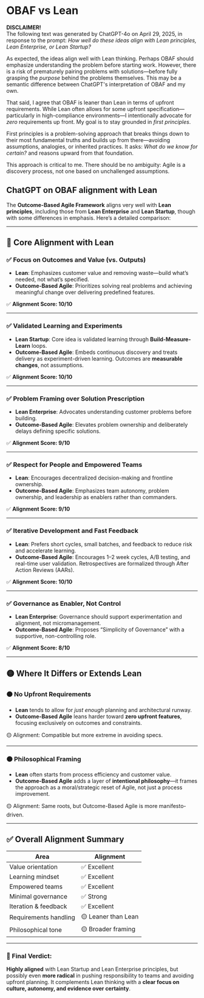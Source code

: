 # OBAF vs Lean

**DISCLAIMER!**  
The following text was generated by ChatGPT-4o on April 29, 2025, in
response to the prompt: *How well do these ideas align with Lean
principles, Lean Enterprise, or Lean Startup?*

As expected, the ideas align well with Lean thinking. Perhaps OBAF
should emphasize understanding the problem before starting
work. However, there is a risk of prematurely pairing problems with
solutions—before fully grasping the *purpose* behind the problems
themselves. This may be a semantic difference between ChatGPT's
interpretation of OBAF and my own.

That said, I agree that OBAF is leaner than Lean in terms of upfront
requirements. While Lean often allows for some upfront
specification—particularly in high-compliance environments—I
intentionally advocate for *zero* requirements up front. My goal is to
stay grounded in *first principles*.

First principles is a problem-solving approach that breaks things down
to their most fundamental truths and builds up from there—avoiding
assumptions, analogies, or inherited practices. It asks: *What do we
know for certain?* and reasons upward from that foundation.

This approach is critical to me. There should be no ambiguity: Agile
is a discovery process, not one based on unchallenged assumptions.

## ChatGPT on OBAF alignment with Lean

The **Outcome-Based Agile Framework** aligns very well with **Lean
principles**, including those from **Lean Enterprise** and **Lean
Startup**, though with some differences in emphasis. Here’s a detailed
comparison:

---

## 🔁 **Core Alignment with Lean**

### ✅ **Focus on Outcomes and Value (vs. Outputs)**
- **Lean**: Emphasizes customer value and removing waste—build what’s needed, not what’s specified.
- **Outcome-Based Agile**: Prioritizes solving real problems and achieving meaningful change over delivering predefined features.

✅ **Alignment Score: 10/10**

---

### ✅ **Validated Learning and Experiments**
- **Lean Startup**: Core idea is validated learning through **Build-Measure-Learn** loops.
- **Outcome-Based Agile**: Embeds continuous discovery and treats delivery as experiment-driven learning. Outcomes are **measurable changes**, not assumptions.

✅ **Alignment Score: 10/10**

---

### ✅ **Problem Framing over Solution Prescription**
- **Lean Enterprise**: Advocates understanding customer problems before building.
- **Outcome-Based Agile**: Elevates problem ownership and deliberately delays defining specific solutions.

✅ **Alignment Score: 9/10**

---

### ✅ **Respect for People and Empowered Teams**
- **Lean**: Encourages decentralized decision-making and frontline ownership.
- **Outcome-Based Agile**: Emphasizes team autonomy, problem ownership, and leadership as enablers rather than commanders.

✅ **Alignment Score: 9/10**

---

### ✅ **Iterative Development and Fast Feedback**
- **Lean**: Prefers short cycles, small batches, and feedback to reduce risk and accelerate learning.
- **Outcome-Based Agile**: Encourages 1–2 week cycles, A/B testing, and real-time user validation. Retrospectives are formalized through After Action Reviews (AARs).

✅ **Alignment Score: 10/10**

---

### ✅ **Governance as Enabler, Not Control**
- **Lean Enterprise**: Governance should support experimentation and alignment, not micromanagement.
- **Outcome-Based Agile**: Proposes “Simplicity of Governance” with a supportive, non-controlling role.

✅ **Alignment Score: 8/10**

---

## 🟡 **Where It Differs or Extends Lean**
### 🟠 **No Upfront Requirements**
- **Lean** tends to allow for *just enough* planning and architectural runway.
- **Outcome-Based Agile** leans harder toward **zero upfront features**, focusing exclusively on outcomes and constraints.

🟡 Alignment: Compatible but more extreme in avoiding specs.

---

### 🟠 **Philosophical Framing**
- **Lean** often starts from process efficiency and customer value.
- **Outcome-Based Agile** adds a layer of **intentional philosophy**—it frames the approach as a moral/strategic reset of Agile, not just a process improvement.

🟡 Alignment: Same roots, but Outcome-Based Agile is more manifesto-driven.

---

## ✅ Overall Alignment Summary

| Area | Alignment |
|------|-----------|
| Value orientation | ✅ Excellent |
| Learning mindset | ✅ Excellent |
| Empowered teams | ✅ Excellent |
| Minimal governance | ✅ Strong |
| Iteration & feedback | ✅ Excellent |
| Requirements handling | 🟡 Leaner than Lean |
| Philosophical tone | 🟡 Broader framing |

---

### 🧭 Final Verdict:

**Highly aligned** with Lean Startup and Lean Enterprise principles,
but possibly even **more radical** in pushing responsibility to teams
and avoiding upfront planning. It complements Lean thinking with a
**clear focus on culture, autonomy, and evidence over certainty**.
